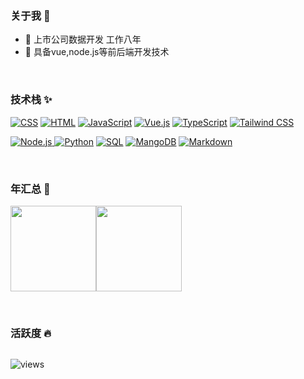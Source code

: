 ### 关于我 🤩
- 🔭 上市公司数据开发  工作八年
- 🌱 具备vue,node.js等前后端开发技术

<br>

### 技术栈 ✨

<a href="#"><img alt="CSS" src="https://img.shields.io/badge/CSS-1572B6.svg?logo=css3&logoColor=white"></a>
<a href="#"><img alt="HTML" src="https://img.shields.io/badge/HTML-E34F26.svg?logo=html5&logoColor=white"></a>
<a href="#"><img alt="JavaScript" src="https://img.shields.io/badge/JavaScript-F7DF1E.svg?logo=javascript&logoColor=white"></a>
<a href="#"><img alt="Vue.js" src="https://img.shields.io/badge/Vue-4FC08D.svg?logo=Vue.js&logoColor=white"></a>
<a href="#"><img alt="TypeScript" src="https://img.shields.io/badge/TypeScript-3178C6.svg?logo=TypeScript&logoColor=white"></a>
<a href="#"><img alt="Tailwind CSS" src="https://img.shields.io/badge/Tailwind CSS-06B6D4.svg?logo=Tailwind CSS&logoColor=white"></a>

<a href="#"><img alt="Node.js" src="https://img.shields.io/badge/Node.js-43853D.svg?logo=node.js&logoColor=white">
<a href="#"><img alt="Python" src="https://img.shields.io/badge/Python-14354C.svg?logo=python&logoColor=white"></a>
<a href="#"><img alt="SQL" src="https://img.shields.io/badge/MSSQL-cc2927.svg?logo=Microsoft SQL Server&logoColor=white"></a >
<a href="#"><img alt="MangoDB" src="https://img.shields.io/badge/MangoDB-47A248.svg?logo=MongoDB&logoColor=white"></a >
<a href="#"><img alt="Markdown" src="https://img.shields.io/badge/Markdown-000000.svg?logo=markdown&logoColor=white"></a>
  
  
<br>
  
### 年汇总 🌟

<img alt="" height="137px" src="https://github-readme-stats.vercel.app/api?username=iihao&hide_title=true&hide_border=true&show_icons=true&include_all_commits=true&line_height=21&bg_color=0,EC6C6C,FFD479,FFFC79,73FA79&theme=graywhite&locale=cn" /><img alt="" height="137px" src="https://github-readme-stats.vercel.app/api/top-langs/?username=iihao&hide_title=true&hide_border=true&layout=compact&bg_color=0,73FA79,73FDFF,D783FF&theme=graywhite&locale=cn" />
  
<br>

### 活跃度 🔥
  
  <img alt="" src="https://activity-graph.herokuapp.com/graph?username=iihao&theme=vue" />

  ![views](https://komarev.com/ghpvc/?username=iihao&style=flat)
